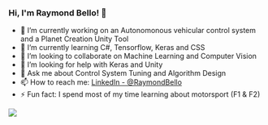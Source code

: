 ### Hi, I'm Raymond Bello! 👋

- 🔭 I’m currently working on an Autonomonous vehicular control system and a Planet Creation Unity Tool
- 🌱 I’m currently learning C#, Tensorflow, Keras and CSS
- 👯 I’m looking to collaborate on Machine Learning and Computer Vision
- 🤔 I’m looking for help with Keras and Unity
- 💬 Ask me about Control System Tuning and Algorithm Design 
- 📫 How to reach me:  [LinkedIn - @RaymondBello](https://www.linkedin.com/in/raymond-b-488916189/) 
- ⚡ Fun fact: I spend most of my time learning about motorsport (F1 & F2)

<img src="https://github-readme-stats.vercel.app/api?username=RaymondBello&&show_icons=true&title_color=ffffff&icon_color=bb2acf&text_color=daf7dc&bg_color=191919">

